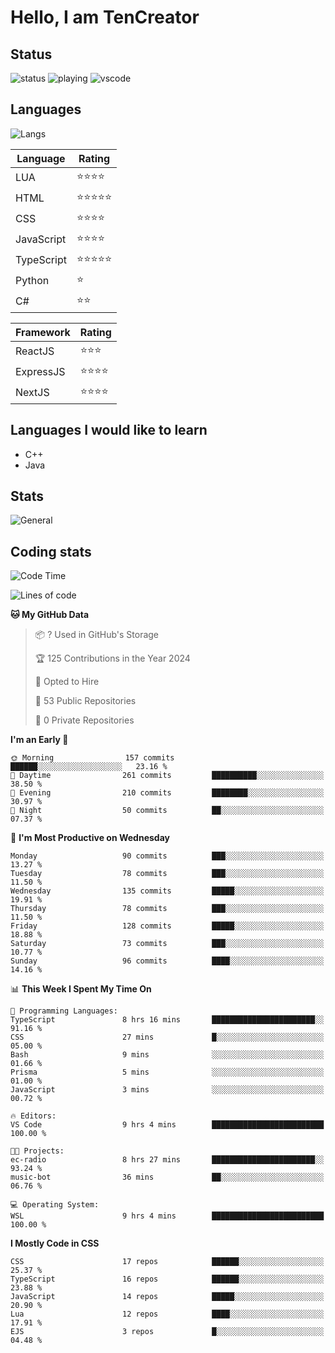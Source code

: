 # Hello, I am TenCreator

## Status
![status](https://api.statusbadges.me/badge/status/518334475038359555?simple=true&style=for-the-badge)
![playing](https://api.statusbadges.me/badge/playing/518334475038359555?style=for-the-badge)
![vscode](https://api.statusbadges.me/badge/vscode/518334475038359555?style=for-the-badge)

## Languages
![Langs](https://github-readme-stats.vercel.app/api/top-langs/?username=tencreator&layout=compact&theme=radical)


|Language|Rating|
|--------|------|
|LUA|⭐️⭐️⭐️⭐️|
|HTML|⭐️⭐️⭐️⭐️⭐️|
|CSS|⭐️⭐️⭐️⭐️|
|JavaScript|⭐️⭐️⭐️⭐️|
|TypeScript|⭐️⭐️⭐️⭐️⭐️|
|Python|⭐️|
|C#|⭐️⭐️ |

|Framework|Rating|
|--------|------|
|ReactJS|⭐️⭐️⭐|
|ExpressJS|⭐️⭐️⭐️⭐️|
|NextJS|⭐️⭐️⭐⭐️|

## Languages I would like to learn
- C++
- Java

## Stats
![General](https://github-readme-stats.vercel.app/api?username=tencreator&show_icons=true&theme=radical)

## Coding stats

<!--START_SECTION:waka-->
![Code Time](http://img.shields.io/badge/Code%20Time-192%20hrs%202%20mins-blue)

![Lines of code](https://img.shields.io/badge/From%20Hello%20World%20I%27ve%20Written-1.3%20million%20lines%20of%20code-blue)

**🐱 My GitHub Data** 

> 📦 ? Used in GitHub's Storage 
 > 
> 🏆 125 Contributions in the Year 2024
 > 
> 💼 Opted to Hire
 > 
> 📜 53 Public Repositories 
 > 
> 🔑 0 Private Repositories 
 > 
**I'm an Early 🐤** 

```text
🌞 Morning                157 commits         ██████░░░░░░░░░░░░░░░░░░░   23.16 % 
🌆 Daytime                261 commits         ██████████░░░░░░░░░░░░░░░   38.50 % 
🌃 Evening                210 commits         ████████░░░░░░░░░░░░░░░░░   30.97 % 
🌙 Night                  50 commits          ██░░░░░░░░░░░░░░░░░░░░░░░   07.37 % 
```
📅 **I'm Most Productive on Wednesday** 

```text
Monday                   90 commits          ███░░░░░░░░░░░░░░░░░░░░░░   13.27 % 
Tuesday                  78 commits          ███░░░░░░░░░░░░░░░░░░░░░░   11.50 % 
Wednesday                135 commits         █████░░░░░░░░░░░░░░░░░░░░   19.91 % 
Thursday                 78 commits          ███░░░░░░░░░░░░░░░░░░░░░░   11.50 % 
Friday                   128 commits         █████░░░░░░░░░░░░░░░░░░░░   18.88 % 
Saturday                 73 commits          ███░░░░░░░░░░░░░░░░░░░░░░   10.77 % 
Sunday                   96 commits          ████░░░░░░░░░░░░░░░░░░░░░   14.16 % 
```


📊 **This Week I Spent My Time On** 

```text
💬 Programming Languages: 
TypeScript               8 hrs 16 mins       ███████████████████████░░   91.16 % 
CSS                      27 mins             █░░░░░░░░░░░░░░░░░░░░░░░░   05.00 % 
Bash                     9 mins              ░░░░░░░░░░░░░░░░░░░░░░░░░   01.66 % 
Prisma                   5 mins              ░░░░░░░░░░░░░░░░░░░░░░░░░   01.00 % 
JavaScript               3 mins              ░░░░░░░░░░░░░░░░░░░░░░░░░   00.72 % 

🔥 Editors: 
VS Code                  9 hrs 4 mins        █████████████████████████   100.00 % 

🐱‍💻 Projects: 
ec-radio                 8 hrs 27 mins       ███████████████████████░░   93.24 % 
music-bot                36 mins             ██░░░░░░░░░░░░░░░░░░░░░░░   06.76 % 

💻 Operating System: 
WSL                      9 hrs 4 mins        █████████████████████████   100.00 % 
```

**I Mostly Code in CSS** 

```text
CSS                      17 repos            ██████░░░░░░░░░░░░░░░░░░░   25.37 % 
TypeScript               16 repos            ██████░░░░░░░░░░░░░░░░░░░   23.88 % 
JavaScript               14 repos            █████░░░░░░░░░░░░░░░░░░░░   20.90 % 
Lua                      12 repos            ████░░░░░░░░░░░░░░░░░░░░░   17.91 % 
EJS                      3 repos             █░░░░░░░░░░░░░░░░░░░░░░░░   04.48 % 
```




<!--END_SECTION:waka-->
